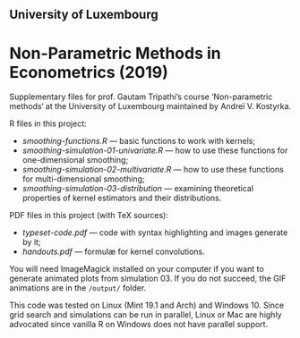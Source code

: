 ## University of Luxembourg
# Non-Parametric Methods in Econometrics (2019)
Supplementary files for prof. Gautam Tripathi’s course ‘Non-parametric methods‘ at the University of Luxembourg maintained by Andreï V. Kostyrka.

R files in this project:
* _smoothing-functions.R_ — basic functions to work with kernels;
* _smoothing-simulation-01-univariate.R_ — how to use these functions for one-dimensional smoothing;
* _smoothing-simulation-02-multivariate.R_ — how to use these functions for multi-dimensional smoothing;
* _smoothing-simulation-03-distribution_ — examining theoretical properties of kernel estimators and their distributions.

PDF files in this project (with TeX sources):
* _typeset-code.pdf_ — code with syntax highlighting and images generate by it;
* _handouts.pdf_ — formulæ for kernel convolutions.

You will need ImageMagick installed on your computer if you want to generate animated plots from simulation 03. If you do not succeed, the GIF animations are in the `/output/` folder.

This code was tested on Linux (Mint 19.1 and Arch) and Windows 10. Since grid search and simulations can be run in parallel, Linux or Mac are highly advocated since vanilla R on Windows does not have parallel support.
